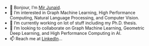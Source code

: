 - 👋 Bonjour, I’m [Mir Junaid](https://mirjunaid26.github.io/).
- 👀 I’m interested in Graph Machine Learning, High Performance Computing, Natural Language Processing, and Computer Vision.
- 🌱 I’m currently working on lot of stuff including my Ph.D. thesis.
- 💞️ I’m looking to collaborate on Graph Machine Learning, Geometric Deep Learning, and High Performance Computing in AI.
- 📫 Reach me at [LinkedIn](https://www.linkedin.com/in/mirjunaid26/)...


<!---
mirjunaid26/mirjunaid26 is a ✨ special ✨ repository because its `README.md` (this file) appears on your GitHub profile.
You can click the Preview link to take a look at your changes.
--->
